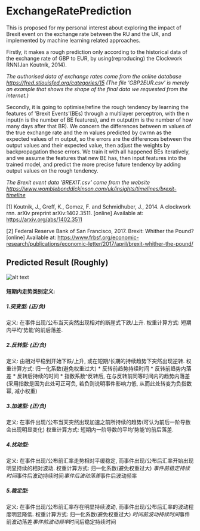 # ExchangeRatePrediction

This is proposed for my personal interest about exploring the impact of Brexit event on the exchange rate between the RU and the UK, and implemented by machine learning related approaches.

Firstly, it makes a rough prediction only according to the historical data of the exchange rate of GBP to EUR, by using(reproducing) the Clockwork RNN(Jan Koutník, 2014).

*The authorised data of exchange rates come from the online database https://fred.stlouisfed.org/categories/15 (The file 'GBP2EUR.csv' is merely an example that shows the shape of the final data we requested from the internet.)*

Secondly, it is going to optimise/refine the rough tendency by learning the features of 'Brexit Events'(BEs) through a multilayer perceptron, with the n input(n is the number of BE features), and m output(m is the number of how many days after that BR). We concern the differences between m values of the true exchange rate and the m values predicted by cwrnn as the expected values of m output, so the errors are the differences between the output values and their expected value, then adjust the weights by backpropagation those errors. We train it with all happened BEs iteratively, and we assume the features that new BE has, then input features into the trained model, and predict the more precise future tendency by adding output values on the rough tendency.

*The Brexit event data 'BREXIT.csv' come from the website https://www.womblebonddickinson.com/uk/insights/timelines/brexit-timeline*

[1] Koutnik, J., Greff, K., Gomez, F. and Schmidhuber, J., 2014. A clockwork rnn. arXiv preprint arXiv:1402.3511. [online] Available at: https://arxiv.org/abs/1402.3511

[2] Federal Reserve Bank of San Francisco, 2017. Brexit: Whither the Pound? [online] Available at: https://www.frbsf.org/economic-research/publications/economic-letter/2017/april/brexit-whither-the-pound/

## Predicted Result (Roughly)
![alt text](https://github.com/SylvanLiu/ExchangeRatePrediction/blob/master/Prediction.png)

#### 短期内走势类别定义:

##### 1.突变型: (正/负)
定义: 在事件出现/公布当天突然出现相对的断崖式下跌/上升.
权重计算方式: 短期内平均’势能’的前后落差.
##### 2.反转型: (正/负)
定义: 由相对平稳到开始下跌/上升, 或在短期/长期的持续趋势下突然出现逆转.
权重计算方式: 归一化系数(避免权重过大) * 反转前趋势持续时间 * 反转前趋势内落差 * 反转后持续的时间 * 指数系数^反转后, 在与反转前同等时间内的趋势内落差(采用指数是因为此处可正可负, 若负则说明事件影响力低, 从而此处转变为负指数幂, 减小权重)
##### 3.加速型: (正/负)
定义: 在事件出现/公布当天突然出现加速之前所持续的趋势(可认为前后一阶导数会出现明显变化)
权重计算方式: 短期内一阶导数的平均’势能’的前后落差.
##### 4.扰动型:
定义: 在事件出现/公布前汇率走势相对平缓稳定, 而事件出现/公布后汇率开始出现明显持续的相对波动.
权重计算方式: 归一化系数(避免权重过大) *事件前稳定持续时间*事件后波动持续时间*事件后波动落差*事件后波动频率
##### 5.稳定型:
定义: 在事件出现/公布前汇率存在明显持续波动, 而事件出现/公布后汇率的波动程度明显降低.
权重计算方式: 归一化系数(避免权重过大) *时间前波动持续时间*事件前波动落差*事件前波动频率*时间后稳定持续时间
